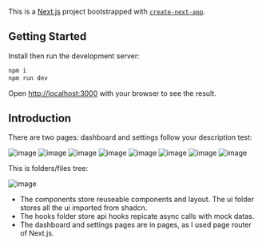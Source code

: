 This is a [Next.js](https://nextjs.org) project bootstrapped with [`create-next-app`](https://nextjs.org/docs/pages/api-reference/create-next-app).

## Getting Started
Install then run the development server:

```bash
npm i
npm run dev
```

Open [http://localhost:3000](http://localhost:3000) with your browser to see the result.

## Introduction

There are two pages: dashboard and settings follow your description test:

![image](https://github.com/user-attachments/assets/59a6bbba-1d0f-4b25-a799-dfa41aaaec14)
![image](https://github.com/user-attachments/assets/1655f34e-2294-4c4b-badf-4c384b4339f7)
![image](https://github.com/user-attachments/assets/4daab034-f533-450b-9e75-2662793f8552)
![image](https://github.com/user-attachments/assets/2e6e0c3e-bf88-4847-a300-c5b5542efe04)
![image](https://github.com/user-attachments/assets/4778c563-7917-40a3-a5e3-c56f2c4b757a)
![image](https://github.com/user-attachments/assets/a8dc3f3b-1eee-4228-a1dc-c41e5b1b52e2)
![image](https://github.com/user-attachments/assets/7f08ce64-d166-4bb5-8dec-d3a96ea2690b)
![image](https://github.com/user-attachments/assets/8cb21e02-8e09-4bb1-bcfd-295ae03ddca4)


This is folders/files tree:

![image](https://github.com/user-attachments/assets/e6553d16-a052-43c9-95a5-a9d138e2c436)

- The components store reuseable components and layout. The ui folder stores all the ui imported from shadcn.
- The hooks folder store api hooks repicate async calls with mock datas.
- The dashboard and settings pages are in pages, as I used page router of Next.js.

